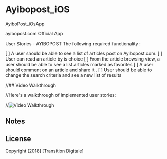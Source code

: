 # Ayibopost_iOS

AyiboPost_iOsApp

ayibopost.com Official App

User Stories - AYIBOPOST The following required functionality :

[ ] A user should be able to see a list of articles post on Ayibopost.com.
[ ] User can read an article by is choice
[ ] From the article browsing view, a user should be able to see a list articles marked as favorites
[ ] A user should comment on an article and share it .
[ ] User should be able to change the search criteria and see a new list of results

//## Video Walkthrough

//Here's a walkthrough of implemented user stories:

//<img src='' title='Video Walkthrough' width='' alt='Video Walkthrough' />

## Notes



## License

Copyright [2018] [Transition Digitale]

